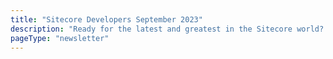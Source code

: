 ```yaml
---
title: "Sitecore Developers September 2023"
description: "Ready for the latest and greatest in the Sitecore world? We've got all the latest news, updates, and industry trends straight from our community."
pageType: "newsletter"
---
```

<NewsletterStory
      title="Don't miss SUGCON NA 2023!"
      copy="SUGCON will take place next week on October 5th and 6th. Join over 250 Sitecore enthusiasts from different parts of the world, 40+ speakers, and top Sitecore executives such as Sitecore's CEO, Steve-Stathis Tzikakis. Register now spots are limited!"
      image="https://go.sitecore.com/l/857953/2023-09-28/twtvfj/857953/16959535560sPQuRVH/74236ffd_95f2_4007_a398_cefd16a76b60.png"
      linkText="Register now"
      linkHref="https://na.sugcon.events/"
      variant="full-width"    />
<NewsletterStory 
      title="How to Build Your Own Framework Implementation for Sitecore JSS?"
      copy="Get started understanding what parts of JSS need to be implemented in order to use your favorite framework instead of one of the Sitecore-provided SDKs."
      image=""
      linkText="Read now"
      linkHref="https://exdst.com/posts/20230807-your-own-sitecore-jss-framework"
    />
<NewsletterStory 
      title="Digging into Sitecore Content Hub ONE"
      copy="What is a 'pure-play' headless approach and when does Content Hub ONE fit best? How is this different from XM Cloud's headless approach?"
      image=""
      linkText="Read now"
      linkHref="https://blogs.perficient.com/2023/08/23/digging-into-sitecore-content-hub-one/"
    />
<NewsletterStory 
      title="XM Cloud Tutorials - Rename app #4"
      copy="In the last episode Sebastian Winter, showed how to set up a project and an environment within XM Cloud. He also setup a new site and connected the local code running on a local node server to the preview endpoint of XM Cloud so a developer is ready to start."
      image=""
      linkText="Watch now"
      linkHref="https://www.youtube.com/watch?v=uNkQQSC6n8o"
    />
<NewsletterStory 
      title="I Reviewed 1,000s of Opinions on Serverless"
      copy="What's the state of serverless architecture in 2023? Is it all hype? Is there real 100% objective merit to it? Where does serverless excel? Where do the trade-offs make sense?"
      linkText="Read now"
      linkHref="https://konfigthis.com/blog/serverless"
    />
<NewsletterStory 
      title="Update on Development Practices for Headless Projects"
      copy="We would like to share some clarification regarding the usage of Helix for Sitecore development in the context of Headless projects."
      image=""
      linkText="Read now"
      linkHref="https://community.sitecore.com/community?id=community_blog&sys_id=c0c103ea1b81bdd038a46421b24bcba9"
    />
<NewsletterStory 
      title="Upgrading to Sitecore Headless Services Next.js Version 21.2. A Step-by-Step Guide"
      copy="Improve your site's performance with Sitecore JSS Next.js version 21.2.*. Take full advantage of server-side rendering when using components built with XM Cloud Component Builder starting in the headless services version 21.2."
      image=""
      linkText="Read now"
      linkHref="https://thetombomb.com/posts/upgrade-nextjs-jss"
    />
<NewsletterStory 
      title="XM Cloud Tutorials - Setup XM Cloud #3"
      copy="In this episode Sebastian goes through the steps of a Sprint 0 to get familiar with XM Cloud, the Site creation process and the solution. Learn how to setup the dev environment and connect your codebase running on your local rendering host with the preview endpoint of XM Cloud."
      image=""
      linkText="Watch now"
      linkHref="https://www.youtube.com/watch?v=wdyIkUb8uDY"
    />
<NewsletterStory 
      title="XM Cloud Tutorials - Serialization #5"
      copy="Everything in XM Cloud is an item: content, configuration, customizations. Some of those items are tightly coupled to functionality provided by developers. So, it makes sense to also have those items serialized as a file in your source code repository, to be under development control."
      image=""
      linkText="Watch now"
      linkHref="https://www.youtube.com/watch?v=BuErZU0wwKM"
    />
<NewsletterStory 
      title="Hosting your XM Cloud App on Netlify"
      copy="In this tutorial video, Thomas Desmond demonstrates how to make a production deployment to Netlify for an XM Cloud Next.js application. You'll learn step-by-step instructions for deploying a Sitecore XM Cloud application to Netlify and how to automate Netlify rebuilds on new publishes to Experience Edge."
      image=""
      linkText="Watch now"
      linkHref="https://www.youtube.com/watch?v=bLdPqZ3xcB8"
    />